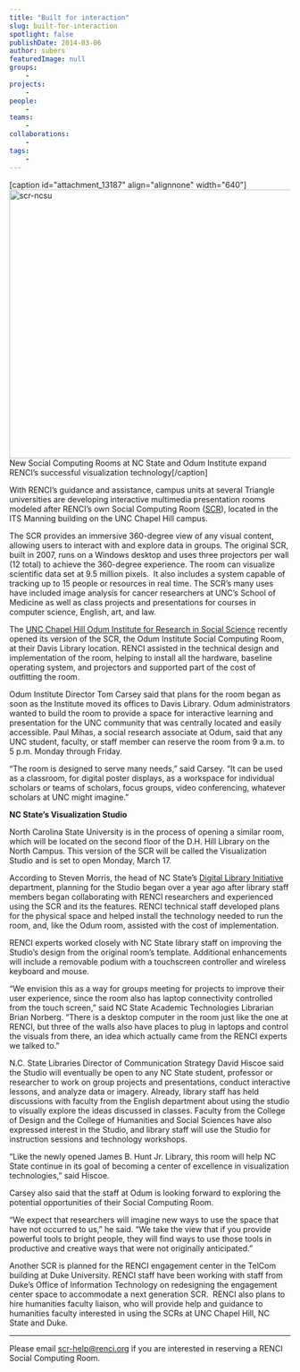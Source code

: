 ```yaml
---
title: "Built for interaction"
slug: built-for-interaction
spotlight: false
publishDate: 2014-03-06
author: subers
featuredImage: null
groups:
    - 
projects:
    - 
people:
    - 
teams: 
    - 
collaborations:
    - 
tags:
    - 
---
```

[caption id="attachment_13187" align="alignnone" width="640"]<a href="https://www.renci.org/wp-content/uploads/2014/03/scr-ncsu.jpg"><img class="size-news-large wp-image-13187" src="https://www.renci.org/wp-content/uploads/2014/03/scr-ncsu-640x480.jpg" alt="scr-ncsu" width="640" height="480" /></a> New Social Computing Rooms at NC State and Odum Institute expand RENCI’s successful visualization technology[/caption]

With RENCI’s guidance and assistance, campus units at several Triangle universities are developing interactive multimedia presentation rooms modeled after RENCI’s own Social Computing Room (<a href="https://www.renci.org/blog/rencis-social-computing-room-in-action/" target="_blank">SCR</a>), located in the ITS Manning building on the UNC Chapel Hill campus. <!--more-->

The SCR provides an immersive 360-degree view of any visual content, allowing users to interact with and explore data in groups. The original SCR, built in 2007, runs on a Windows desktop and uses three projectors per wall (12 total) to achieve the 360-degree experience. The room can visualize scientific data set at 9.5 million pixels.  It also includes a system capable of tracking up to 15 people or resources in real time. The SCR’s many uses have included image analysis for cancer researchers at UNC’s School of Medicine as well as class projects and presentations for courses in computer science, English, art, and law.

The <a href="http://www.odum.unc.edu/odum/home2.jsp" target="_blank">UNC Chapel Hill Odum Institute for Research in Social Science</a> recently opened its version of the SCR, the Odum Institute Social Computing Room, at their Davis Library location. RENCI assisted in the technical design and implementation of the room, helping to install all the hardware, baseline operating system, and projectors and supported part of the cost of outfitting the room.

Odum Institute Director Tom Carsey said that plans for the room began as soon as the Institute moved its offices to Davis Library. Odum administrators wanted to build the room to provide a space for interactive learning and presentation for the UNC community that was centrally located and easily accessible. Paul Mihas, a social research associate at Odum, said that any UNC student, faculty, or staff member can reserve the room from 9 a.m. to 5 p.m. Monday through Friday.

“The room is designed to serve many needs,” said Carsey. “It can be used as a classroom, for digital poster displays, as a workspace for individual scholars or teams of scholars, focus groups, video conferencing, whatever scholars at UNC might imagine.”

<strong>NC State’s Visualization Studio</strong>

North Carolina State University is in the process of opening a similar room, which will be located on the second floor of the D.H. Hill Library on the North Campus. This version of the SCR will be called the Visualization Studio and is set to open Monday, March 17.

According to Steven Morris, the head of NC State’s <a href="https://www.lib.ncsu.edu/departments/digital-library-initiatives" target="_blank">Digital Library Initiative</a> department, planning for the Studio began over a year ago after library staff members began collaborating with RENCI researchers and experienced using the SCR and its the features. RENCI technical staff developed plans for the physical space and helped install the technology needed to run the room, and, like the Odum room, assisted with the cost of implementation.

RENCI experts worked closely with NC State library staff on improving the Studio’s design from the original room’s template. Additional enhancements will include a removable podium with a touchscreen controller and wireless keyboard and mouse.

“We envision this as a way for groups meeting for projects to improve their user experience, since the room also has laptop connectivity controlled from the touch screen,” said NC State Academic Technologies Librarian Brian Norberg. “There is a desktop computer in the room just like the one at RENCI, but three of the walls also have places to plug in laptops and control the visuals from there, an idea which actually came from the RENCI experts we talked to.”

N.C. State Libraries Director of Communication Strategy David Hiscoe said the Studio will eventually be open to any NC State student, professor or researcher to work on group projects and presentations, conduct interactive lessons, and analyze data or imagery. Already, library staff has held discussions with faculty from the English department about using the studio to visually explore the ideas discussed in classes. Faculty from the College of Design and the College of Humanities and Social Sciences have also expressed interest in the Studio, and library staff will use the Studio for instruction sessions and technology workshops.

“Like the newly opened James B. Hunt Jr. Library, this room will help NC State continue in its goal of becoming a center of excellence in visualization technologies,” said Hiscoe.

Carsey also said that the staff at Odum is looking forward to exploring the potential opportunities of their Social Computing Room.

“We expect that researchers will imagine new ways to use the space that have not occurred to us,” he said. “We take the view that if you provide powerful tools to bright people, they will find ways to use those tools in productive and creative ways that were not originally anticipated.”

Another SCR is planned for the RENCI engagement center in the TelCom building at Duke University. RENCI staff have been working with staff from Duke’s Office of Information Technology on redesigning the engagement center space to accommodate a next generation SCR.  RENCI also plans to hire humanities faculty liaison, who will provide help and guidance to humanities faculty interested in using the SCRs at UNC Chapel Hill, NC State and Duke.

<hr />

Please email <a href="mailto:scr-help@renci.org"><span class="s2">scr-help@renci.org</span></a> if you are interested in reserving a RENCI Social Computing Room.
